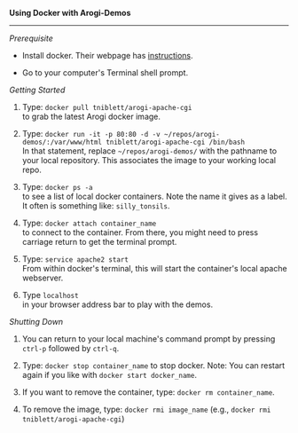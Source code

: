 <b>Using Docker with Arogi-Demos</b>  
<hr />

*Prerequisite*  

- Install docker. Their webpage has [instructions](https://docs.docker.com/engine/installation/).

- Go to your computer's Terminal shell prompt.

*Getting Started*

1. Type: `docker pull tniblett/arogi-apache-cgi`  
to grab the latest Arogi docker image. 

2. Type: `docker run -it -p 80:80 -d -v ~/repos/arogi-demos/:/var/www/html tniblett/arogi-apache-cgi /bin/bash`  
In that statement, replace `~/repos/arogi-demos/` with the pathname to your local repository. This associates the image to your working local repo.

3. Type: `docker ps -a`  
to see a list of local docker containers. Note the name it gives as a label. It often is something like: `silly_tonsils`.

4. Type: `docker attach container_name`  
to connect to the container. From there, you might need to press carriage return to get the terminal prompt.

5. Type: `service apache2 start`  
From within docker's terminal, this will start the container's local apache webserver.

6. Type `localhost`  
in your browser address bar to play with the demos. 

*Shutting Down*  

1. You can return to your local machine's command prompt by pressing `ctrl-p` followed by `ctrl-q`.

2. Type: `docker stop container_name` to stop docker. Note: You can restart again if you like with `docker start docker_name`.

3. If you want to remove the container, type: `docker rm container_name`.

4. To remove the image, type: `docker rmi image_name` (e.g., `docker rmi tniblett/arogi-apache-cgi`)
